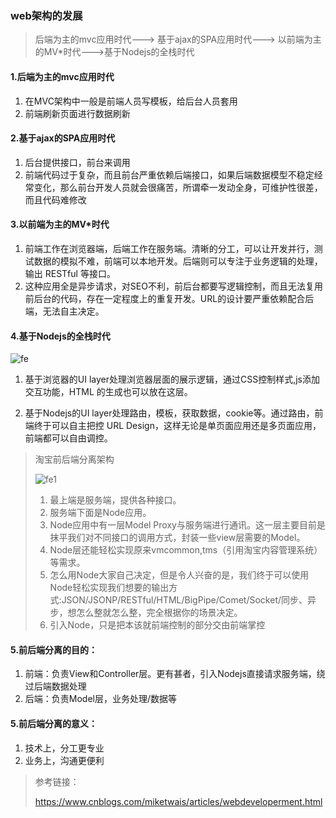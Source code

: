 ### web架构的发展

> 后端为主的mvc应用时代---> 基于ajax的SPA应用时代---> 以前端为主的MV*时代--->基于Nodejs的全栈时代

#### 1.后端为主的mvc应用时代

1. 在MVC架构中一般是前端人员写模板，给后台人员套用
2. 前端刷新页面进行数据刷新

#### 2.基于ajax的SPA应用时代

1. 后台提供接口，前台来调用
2. 前端代码过于复杂，而且前台严重依赖后端接口，如果后端数据模型不稳定经常变化，那么前台开发人员就会很痛苦，所谓牵一发动全身，可维护性很差，而且代码难修改

#### 3.以前端为主的MV*时代

1. 前端工作在浏览器端，后端工作在服务端。清晰的分工，可以让开发并行，测试数据的模拟不难，前端可以本地开发。后端则可以专注于业务逻辑的处理，输出 RESTful 等接口。
2. 这种应用全是异步请求，对SEO不利，前后台都要写逻辑控制，而且无法复用前后台的代码，存在一定程度上的重复开发。URL的设计要严重依赖配合后端，无法自主决定。

#### 4.基于Nodejs的全栈时代

![fe](/Users/binbinwang/workspace/bbNote/image/fe.jpg)

1. 基于浏览器的UI layer处理浏览器层面的展示逻辑，通过CSS控制样式,js添加交互功能，HTML 的生成也可以放在这层。

2. 基于Nodejs的UI layer处理路由，模板，获取数据，cookie等。通过路由，前端终于可以自主把控 URL Design，这样无论是单页面应用还是多页面应用，前端都可以自由调控。

> 淘宝前后端分离架构
>
> ![fe1](/Users/binbinwang/workspace/bbNote/image/fe1.jpg)
>
> 1. 最上端是服务端，提供各种接口。
> 2. 服务端下面是Node应用。
> 3. Node应用中有一层Model Proxy与服务端进行通讯。这一层主要目前是抹平我们对不同接口的调用方式，封装一些view层需要的Model。
> 4. Node层还能轻松实现原来vmcommon,tms（引用淘宝内容管理系统）等需求。
> 5. 怎么用Node大家自己决定，但是令人兴奋的是，我们终于可以使用Node轻松实现我们想要的输出方式:JSON/JSONP/RESTful/HTML/BigPipe/Comet/Socket/同步、异步，想怎么整就怎么整，完全根据你的场景决定。
> 6. 引入Node，只是把本该就前端控制的部分交由前端掌控

#### 5.前后端分离的目的：

1. 前端：负责View和Controller层。更有甚者，引入Nodejs直接请求服务端，绕过后端数据处理
2.  后端：负责Model层，业务处理/数据等

#### 5.前后端分离的意义：

1.  技术上，分工更专业
2. 业务上，沟通更便利



> 参考链接：
>
> https://www.cnblogs.com/miketwais/articles/webdeveloperment.html